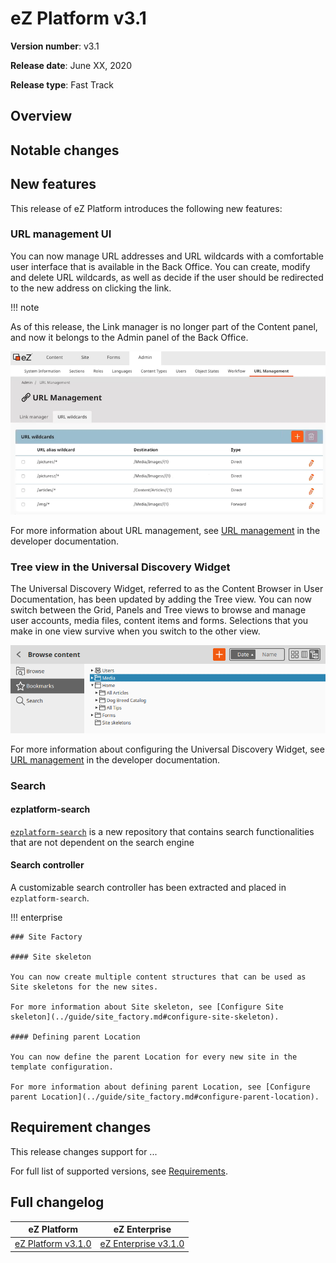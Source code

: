 # eZ Platform v3.1

**Version number**: v3.1

**Release date**: June XX, 2020

**Release type**: Fast Track

## Overview

## Notable changes

## New features

This release of eZ Platform introduces the following new features:

### URL management UI

You can now manage URL addresses and URL wildcards with a comfortable user interface that is available in the Back Office. You can create, modify and delete URL wildcards, as well as decide if the user should be redirected to the new address on clicking the link.

!!! note

  As of this release, the Link manager is no longer part of the Content panel, and now it belongs to the Admin panel of the Back Office.

![URL Management UI](img/3_1_URL_Management.png "URL Management UI")

For more information about URL management, see [URL management](../guide/url_management.md) in the developer documentation.

### Tree view in the Universal Discovery Widget

The Universal Discovery Widget, referred to as the Content Browser in User Documentation, has been updated by adding the Tree view. 
You can now switch between the Grid, Panels and Tree views to browse and manage user accounts, media files, content items and forms. 
Selections that you make in one view survive when you switch to the other view.

![Tree view in the Content Browser](img/3_1_Content_browser_Tree_view.png "Tree view in Content Browser")

For more information about configuring the Universal Discovery Widget, see [URL management](../extending/extending_udw.md) in the developer documentation.

### Search

#### ezplatform-search

[`ezplatform-search`](https://github.com/ezsystems/ezplatform-search) is a new repository
that contains search functionalities that are not dependent on the search engine

#### Search controller

A customizable search controller has been extracted and placed in `ezplatform-search`.

!!! enterprise

    ### Site Factory
    
    #### Site skeleton
    
    You can now create multiple content structures that can be used as Site skeletons for the new sites.
    
    For more information about Site skeleton, see [Configure Site skeleton](../guide/site_factory.md#configure-site-skeleton).
    
    #### Defining parent Location
    
    You can now define the parent Location for every new site in the template configuration.
    
    For more information about defining parent Location, see [Configure parent Location](../guide/site_factory.md#configure-parent-location).
      

## Requirement changes

This release changes support for ...

For full list of supported versions, see [Requirements](../getting_started/requirements.md).

## Full changelog

| eZ Platform  | eZ Enterprise  |
|--------------|------------|
| [eZ Platform v3.1.0](https://github.com/ezsystems/ezplatform/releases/tag/v3.1.0) | [eZ Enterprise v3.1.0](https://github.com/ezsystems/ezplatform-ee/releases/tag/v3.1.0) |
